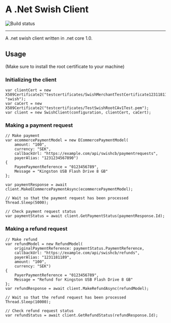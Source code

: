 # A .Net Swish Client

![Build status](https://nikolofs.visualstudio.com/_apis/public/build/definitions/7e23ce7e-e7b1-47d3-9159-53e637633209/3/badge)

---

A .net swish client written in .net core 1.0.

## Usage

(Make sure to install the root certificate to your machine)

### Initializing the client
    var clientCert = new X509Certificate2("testcertificates/SwishMerchantTestCertificate1231181189.p12", "swish");
    var caCert = new X509Certificate2("testcertificates/TestSwishRootCAv1Test.pem");
    var client = new SwishClient(configuration, clientCert, caCert);

### Making a payment request
    // Make payment
    var ecommercePaymentModel = new ECommercePaymentModel(
        amount: "100",
        currency: "SEK",
        callbackUrl: "https://example.com/api/swishcb/paymentrequests",
        payerAlias: "1231234567890")
    {
        PayeePaymentReference = "0123456789",
        Message = "Kingston USB Flash Drive 8 GB"
    };

    var paymentResponse = await client.MakeECommercePaymentAsync(ecommercePaymentModel);

    // Wait so that the payment request has been processed
    Thread.Sleep(5000);

    // Check payment request status
    var paymentStatus = await client.GetPaymentStatus(paymentResponse.Id);

### Making a refund request
    // Make refund
    var refundModel = new RefundModel(
        originalPaymentReference: paymentStatus.PaymentReference,
        callbackUrl: "https://example.com/api/swishcb/refunds",
        payerAlias: "1231181189",
        amount: "100",
        currency: "SEK")
    {
        PayerPaymentReference = "0123456789",
        Message = "Refund for Kingston USB Flash Drive 8 GB"
    };
    var refundResponse = await client.MakeRefundAsync(refundModel);

    // Wait so that the refund request has been processed
    Thread.Sleep(10000);

    // Check refund request status
    var refundStatus = await client.GetRefundStatus(refundResponse.Id);
